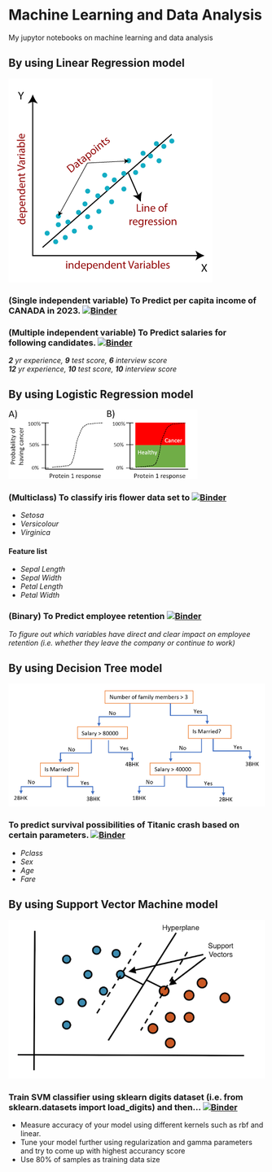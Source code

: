 # Machine Learning and Data Analysis
My jupytor notebooks on machine learning and data analysis

## By using Linear Regression model  
![alt text](https://github.com/iamajeet/my-first-binder/blob/main/data/linear-regression-in-machine-learning.png)
### (Single independent variable) To Predict per capita income of CANADA in 2023.  [![Binder](https://mybinder.org/badge_logo.svg)](https://mybinder.org/v2/gh/iamajeet/my-first-binder/HEAD?labpath=ML%2Fnotebooks%2Fsimple_linear_regression%2Fsimple_linear_regression.ipynb)  
### (Multiple independent variable) To Predict salaries for following candidates.  [![Binder](https://mybinder.org/badge_logo.svg)](https://mybinder.org/v2/gh/iamajeet/my-first-binder/HEAD?labpath=ML%2Fnotebooks%2Flinear_regression_multivariate%2Flinear_regression_multivariate.ipynb)
*__2__ yr experience, **9** test score, **6** interview score*   
*__12__ yr experience, **10** test score, **10** interview score*

## By using Logistic Regression model  
![alt text](https://github.com/iamajeet/my-first-binder/blob/main/data/logistic_regrassion.png)
### (Multiclass) To classify iris flower data set to [![Binder](https://mybinder.org/badge_logo.svg)](https://mybinder.org/v2/gh/iamajeet/my-first-binder/HEAD?labpath=ML%2Fnotebooks%2Flogistic_regression_multiclass%2Flogistic_regression_multiclass.ipynb)
* *Setosa*
* *Versicolour*
* *Virginica*
#### Feature list
* *Sepal Length*  
* *Sepal Width*  
* *Petal Length*  
* *Petal Width*  

### (Binary) To Predict employee retention  [![Binder](https://mybinder.org/badge_logo.svg)](https://mybinder.org/v2/gh/iamajeet/my-first-binder/HEAD?labpath=ML%2Fnotebooks%2Flogistic_regression_binary%2Flogistic_regression.ipynb)
*To figure out which variables have direct and clear impact on employee retention (i.e. whether they leave the company or continue to work)*  

## By using Decision Tree model  
![alt text](https://github.com/iamajeet/my-first-binder/blob/main/data/DecisionTree.png)
###  To predict survival possibilities of Titanic crash based on certain parameters.  [![Binder](https://mybinder.org/badge_logo.svg)](https://mybinder.org/v2/gh/iamajeet/my-first-binder/HEAD?labpath=ML%2Fnotebooks%2Fdecision_tree%2Fdecision_tree.ipynb)  
* *Pclass*
* *Sex*
* *Age*
* *Fare*
## By using Support Vector Machine model 
![alt text](https://github.com/iamajeet/my-first-binder/blob/main/data/svm.png)
### Train SVM classifier using sklearn digits dataset (i.e. from sklearn.datasets import load_digits) and then... [![Binder](https://mybinder.org/badge_logo.svg)](https://mybinder.org/v2/gh/iamajeet/my-first-binder/HEAD?labpath=ML%2Fnotebooks%2Fsvm%2Fsvm.ipynb)  
* Measure accuracy of your model using different kernels such as rbf and linear.
* Tune your model further using regularization and gamma parameters and try to come up with highest accurancy score
* Use 80% of samples as training data size

 
    
     

 
    
    
  
  




